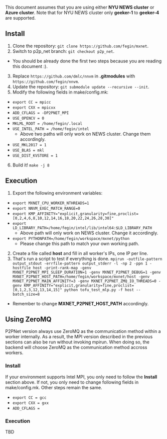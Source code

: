 This document assumes that you are using either **NYU NEWS cluster** or **Azure cluster**. Note that for NYU NEWS cluster only **geeker-1** to **geeker-4** are supported.

Install
-------
1. Clone the repository: `git clone https://github.com/fegin/mxnet`.
2. Switch to p2p\_net branch: `git checkout p2p_net`.
  - You should be already done the first two steps because you are reading this document :).
3. Replace `https://github.com/dmlc/nnvm` in **.gitmodules** with `https://github.com/fegin/nnvm`.
4. Update the repository: `git submodule update --recursive --init`.
5. Modify the following fields in make/config.mk:
  - `export CC = mpicc`
  - `export CXX = mpicxx`
  - `ADD_CFLAGS = -DP2PNET_MPI`
  - `USE_OPENCV = 0`
  - `MKLML_ROOT = /home/fegin/.local`
  - `USE_INTEL_PATH = /home/fegin/intel`
    - Above two paths will only work on NEWS cluster. Change them accordingly.
  - `USE_MKL2017 = 1`
  - `USE_BLAS = mkl`
  - `USE_DIST_KVSTORE = 1`
6. Build it! `make -j 8`

Execution
---------
1. Export the following environment variables:
  - `export MXNET_CPU_WORKER_NTHREADS=1`
  - `export NNVM_EXEC_MATCH_RANGE=0`
  - `export KMP_AFFINITY="explicit,granularity=fine,proclist=[0,2,4,6,8,10,12,14,16,18,20,22,24,26,28,30]"`
  - `export LD_LIBRARY_PATH=/home/fegin/intel/lib/intel64:$LD_LIBRARY_PATH`
    - Above path will only work on NEWS cluster. Change it accordingly.
  - `export PYTHONPATH=/home/fegin/workspace/mxnet/python`
    - Please change this path to match your own working path.
2. Create a file called **host** and fill in all worker's IPs, one IP per line.
3. That's run a script to test if everything is done. 
```mpirun -outfile-pattern output_stdout -errfile-pattern output_stderr -l -np 2 -ppn 1 -hostfile host -print-rank-map -genv MXNET_P2PNET_MPI_SLEEP_DURATION=1 -genv MXNET_P2PNET_DEBUG=1 -genv MXNET_P2PNET_HOST_PATH=/home/fegin/workspace/mxnet/host -genv MXNET_P2PNET_MAIN_AFFINITY=3 -genv MXNET_P2PNET_ZMQ_IO_THREADS=0 -genv KMP_AFFINITY="explicit,granularity=fine,proclist=[0,1,2,3,12,13,14,15]" python tofu_test_mlp.py -f host --batch_size=8```
  -  Remember to change **MXNET_P2PNET_HOST_PATH** accordingly.

Using ZeroMQ
------------
P2PNet version always use ZeroMQ as the communication method within a worker internally. As a result, the MPI version described in the previous sections can also be run without invoking mpirun. When doing so, the backend will choose ZeroMQ as the communication method accross workers.

### Install
If your environment supports Intel MPI, you only need to follow the **Install** section above. If not, you only need to change following fields in make/config.mk. Other steps remain the same.
  - `export CC = gcc`
  - `export CXX = gxx`
  - `ADD_CFLAGS = `

### Execution
TBD
